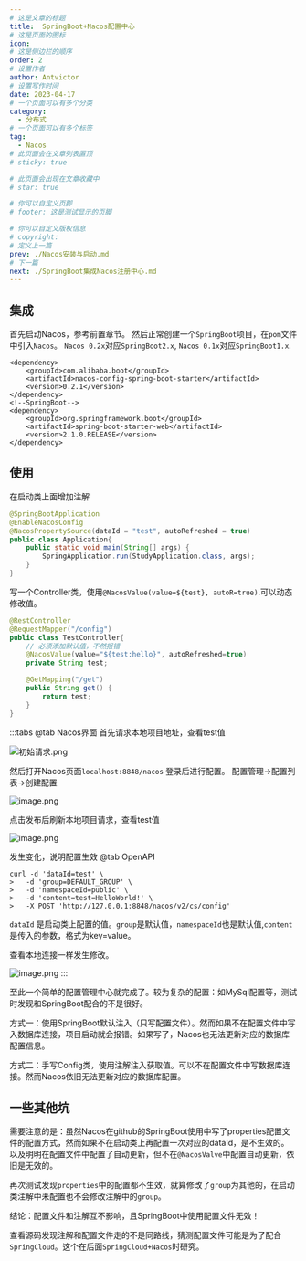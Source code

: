 ```yaml
---
# 这是文章的标题
title:  SpringBoot+Nacos配置中心
# 这是页面的图标
icon: 
# 这是侧边栏的顺序
order: 2
# 设置作者
author: Antvictor
# 设置写作时间
date: 2023-04-17
# 一个页面可以有多个分类
category:
  - 分布式
# 一个页面可以有多个标签
tag:
  - Nacos
# 此页面会在文章列表置顶
# sticky: true

# 此页面会出现在文章收藏中
# star: true

# 你可以自定义页脚
# footer: 这是测试显示的页脚

# 你可以自定义版权信息
# copyright: 
# 定义上一篇
prev: ./Nacos安装与启动.md
# 下一篇
next: ./SpringBoot集成Nacos注册中心.md
---
```


## 集成
首先启动Nacos，参考前置章节。
然后正常创建一个`SpringBoot`项目，在`pom`文件中引入`Nacos`。
`Nacos 0.2x`对应`SpringBoot2.x`, `Nacos 0.1x`对应`SpringBoot1.x`.
```pom
<dependency>  
    <groupId>com.alibaba.boot</groupId>  
    <artifactId>nacos-config-spring-boot-starter</artifactId>  
    <version>0.2.1</version>  
</dependency>
<!--SpringBoot--> 
<dependency>  
    <groupId>org.springframework.boot</groupId>  
    <artifactId>spring-boot-starter-web</artifactId>  
    <version>2.1.0.RELEASE</version>
</dependency>
```
## 使用
在启动类上面增加注解
```java
@SpringBootApplication  
@EnableNacosConfig  
@NacosPropertySource(dataId = "test", autoRefreshed = true)
public class Application{
	public static void main(String[] args) {
		SpringApplication.run(StudyApplication.class, args);
	}
}
```
写一个Controller类，使用`@NacosValue(value=${test}, autoR=true)`.可以动态修改值。
``` java
@RestController
@RequestMapper("/config")
public class TestController{
	// 必须添加默认值，不然报错
	@NacosValue(value="${test:hello}", autoRefreshed=true)
	private String test;

	@GetMapping("/get")
	public String get() {
		return test;
	}
}
```

:::tabs
@tab Nacos界面
首先请求本地项目地址，查看test值

![初始请求.png](https://img.exceedy.top/img/20230404095024.png)

然后打开Nacos页面`localhost:8848/nacos` 登录后进行配置。
配置管理->配置列表->创建配置

![image.png](https://img.exceedy.top/img/20230404095155.png)

点击发布后刷新本地项目请求，查看test值

![image.png](https://img.exceedy.top/img/20230404095249.png)

发生变化，说明配置生效
@tab OpenAPI
```shell
curl -d 'dataId=test' \
>   -d 'group=DEFAULT_GROUP' \
>   -d 'namespaceId=public' \
>   -d 'content=test=HelloWorld!' \
>   -X POST 'http://127.0.0.1:8848/nacos/v2/cs/config'
```
`dataId` 是启动类上配置的值。`group`是默认值，`namespaceId`也是默认值,`content`是传入的参数，格式为key=value。

查看本地连接一样发生修改。

![image.png](https://img.exceedy.top/img/20230404095756.png)
:::

至此一个简单的配置管理中心就完成了。较为复杂的配置：如MySql配置等，测试时发现和SpringBoot配合的不是很好。

方式一：使用SpringBoot默认注入（只写配置文件）。然而如果不在配置文件中写入数据库连接，项目启动就会报错。如果写了，Nacos也无法更新对应的数据库配置信息。

方式二：手写Config类，使用注解注入获取值。可以不在配置文件中写数据库连接。然而Nacos依旧无法更新对应的数据库配置。
## 一些其他坑
需要注意的是：虽然Nacos在github的SpringBoot使用中写了properties配置文件的配置方式，然而如果不在启动类上再配置一次对应的dataId，是不生效的。
以及明明在配置文件中配置了自动更新，但不在`@NacosValve`中配置自动更新，依旧是无效的。

再次测试发现`properties`中的配置都不生效，就算修改了`group`为其他的，在启动类注解中未配置也不会修改注解中的`group`。

结论：配置文件和注解互不影响，且SpringBoot中使用配置文件无效！

查看源码发现注解和配置文件走的不是同路线，猜测配置文件可能是为了配合`SpringCloud`。这个在后面`SpringCloud+Nacos`时研究。
